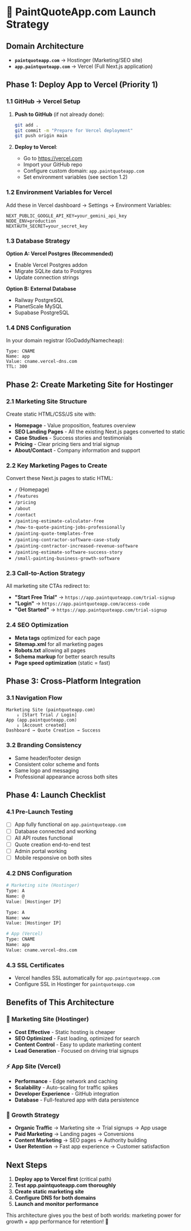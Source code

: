 # 🚀 PaintQuoteApp.com Launch Strategy

## **Domain Architecture**
- **`paintquoteapp.com`** → Hostinger (Marketing/SEO site)
- **`app.paintquoteapp.com`** → Vercel (Full Next.js application)

## **Phase 1: Deploy App to Vercel (Priority 1)**

### **1.1 GitHub → Vercel Setup**
1. **Push to GitHub** (if not already done):
   ```bash
   git add .
   git commit -m "Prepare for Vercel deployment"
   git push origin main
   ```

2. **Deploy to Vercel**:
   - Go to https://vercel.com
   - Import your GitHub repo
   - Configure custom domain: `app.paintquoteapp.com`
   - Set environment variables (see section 1.2)

### **1.2 Environment Variables for Vercel**
Add these in Vercel dashboard → Settings → Environment Variables:
```env
NEXT_PUBLIC_GOOGLE_API_KEY=your_gemini_api_key
NODE_ENV=production
NEXTAUTH_SECRET=your_secret_key
```

### **1.3 Database Strategy**
**Option A: Vercel Postgres (Recommended)**
- Enable Vercel Postgres addon
- Migrate SQLite data to Postgres
- Update connection strings

**Option B: External Database**
- Railway PostgreSQL 
- PlanetScale MySQL
- Supabase PostgreSQL

### **1.4 DNS Configuration**
In your domain registrar (GoDaddy/Namecheap):
```
Type: CNAME
Name: app
Value: cname.vercel-dns.com
TTL: 300
```

## **Phase 2: Create Marketing Site for Hostinger**

### **2.1 Marketing Site Structure**
Create static HTML/CSS/JS site with:
- **Homepage** - Value proposition, features overview
- **SEO Landing Pages** - All the existing Next.js pages converted to static
- **Case Studies** - Success stories and testimonials  
- **Pricing** - Clear pricing tiers and trial signup
- **About/Contact** - Company information and support

### **2.2 Key Marketing Pages to Create**
Convert these Next.js pages to static HTML:
- `/` (Homepage)
- `/features`
- `/pricing`
- `/about`
- `/contact`
- `/painting-estimate-calculator-free`
- `/how-to-quote-painting-jobs-professionally`
- `/painting-quote-templates-free`
- `/painting-contractor-software-case-study`
- `/painting-contractor-increased-revenue-software`
- `/painting-estimate-software-success-story`
- `/small-painting-business-growth-software`

### **2.3 Call-to-Action Strategy**
All marketing site CTAs redirect to:
- **"Start Free Trial"** → `https://app.paintquoteapp.com/trial-signup`
- **"Login"** → `https://app.paintquoteapp.com/access-code`
- **"Get Started"** → `https://app.paintquoteapp.com/trial-signup`

### **2.4 SEO Optimization**
- **Meta tags** optimized for each page
- **Sitemap.xml** for all marketing pages
- **Robots.txt** allowing all pages
- **Schema markup** for better search results
- **Page speed optimization** (static = fast)

## **Phase 3: Cross-Platform Integration**

### **3.1 Navigation Flow**
```
Marketing Site (paintquoteapp.com)
    ↓ [Start Trial / Login]
App (app.paintquoteapp.com)
    ↓ [Account created]
Dashboard → Quote Creation → Success
```

### **3.2 Branding Consistency**
- Same header/footer design
- Consistent color scheme and fonts
- Same logo and messaging
- Professional appearance across both sites

## **Phase 4: Launch Checklist**

### **4.1 Pre-Launch Testing**
- [ ] App fully functional on `app.paintquoteapp.com`
- [ ] Database connected and working
- [ ] All API routes functional
- [ ] Quote creation end-to-end test
- [ ] Admin portal working
- [ ] Mobile responsive on both sites

### **4.2 DNS Configuration**
```bash
# Marketing site (Hostinger)
Type: A
Name: @
Value: [Hostinger IP]

Type: A  
Name: www
Value: [Hostinger IP]

# App (Vercel)
Type: CNAME
Name: app
Value: cname.vercel-dns.com
```

### **4.3 SSL Certificates**
- Vercel handles SSL automatically for `app.paintquoteapp.com`
- Configure SSL in Hostinger for `paintquoteapp.com`

## **Benefits of This Architecture**

### **🎯 Marketing Site (Hostinger)**
- **Cost Effective** - Static hosting is cheaper
- **SEO Optimized** - Fast loading, optimized for search
- **Content Control** - Easy to update marketing content
- **Lead Generation** - Focused on driving trial signups

### **⚡ App Site (Vercel)**  
- **Performance** - Edge network and caching
- **Scalability** - Auto-scaling for traffic spikes
- **Developer Experience** - GitHub integration
- **Database** - Full-featured app with data persistence

### **🚀 Growth Strategy**
- **Organic Traffic** → Marketing site → Trial signups → App usage
- **Paid Marketing** → Landing pages → Conversions
- **Content Marketing** → SEO pages → Authority building
- **User Retention** → Fast app experience → Customer satisfaction

## **Next Steps**

1. **Deploy app to Vercel first** (critical path)
2. **Test app.paintquoteapp.com thoroughly**
3. **Create static marketing site**
4. **Configure DNS for both domains**
5. **Launch and monitor performance**

This architecture gives you the best of both worlds: marketing power for growth + app performance for retention! 🎉